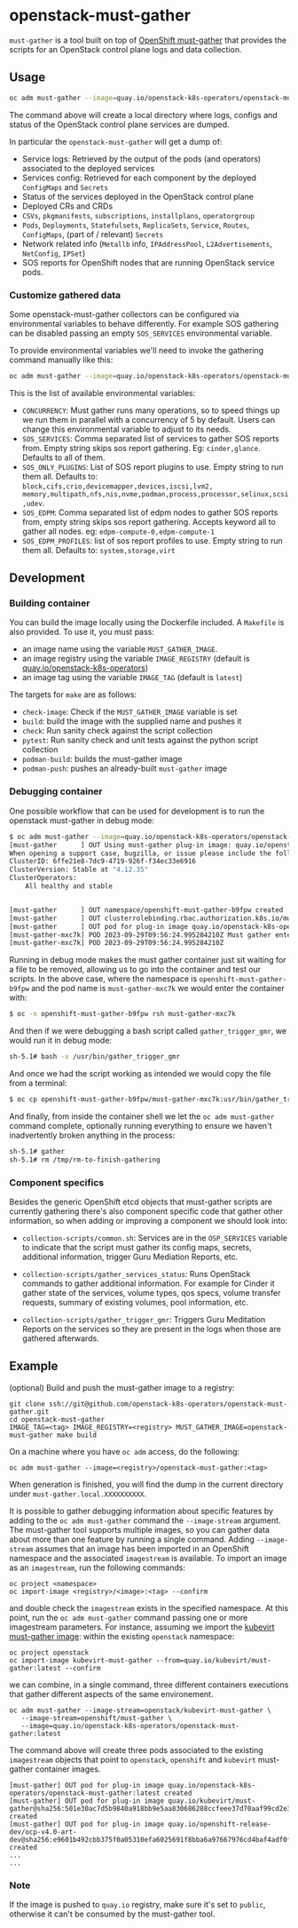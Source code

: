 # openstack-must-gather

`must-gather` is a tool built on top of [OpenShift must-gather](https://github.com/openshift/must-gather)
that provides the scripts for an OpenStack control plane logs and data collection.

## Usage

```sh
oc adm must-gather --image=quay.io/openstack-k8s-operators/openstack-must-gather
```

The command above will create a local directory where logs, configs and status
of the OpenStack control plane services are dumped.

In particular the `openstack-must-gather` will get a dump of:
- Service logs: Retrieved by the output of the pods (and operators) associated to the deployed
  services
- Services config: Retrieved for each component by the deployed `ConfigMaps` and `Secrets`
- Status of the services deployed in the OpenStack control plane
- Deployed CRs and CRDs
- `CSVs`, `pkgmanifests`, `subscriptions`, `installplans`, `operatorgroup`
- `Pods`, `Deployments`, `Statefulsets`, `ReplicaSets`, `Service`, `Routes`, `ConfigMaps`, (part of / relevant) `Secrets`
- Network related info (`Metallb` info, `IPAddressPool`, `L2Advertisements`, `NetConfig`, `IPSet`)
- SOS reports for OpenShift nodes that are running OpenStack service pods.

### Customize gathered data

Some openstack-must-gather collectors can be configured via environmental
variables to behave differently. For example SOS gathering can be disabled
passing an empty `SOS_SERVICES` environmental variable.

To provide environmental variables we'll need to invoke the gathering command
manually like this:

```sh
oc adm must-gather --image=quay.io/openstack-k8s-operators/openstack-must-gather -- SOS_SERVICES= gather
```

This is the list of available environmental variables:

- `CONCURRENCY`: Must gather runs many operations, so to speed things up we run
  them in parallel with a concurrency of 5 by default. Users can change this
  environmental variable to adjust to its needs.
- `SOS_SERVICES`: Comma separated list of services to gather SOS reports from.
  Empty string skips sos report gathering. Eg: `cinder,glance`. Defaults to all
  of them.
- `SOS_ONLY_PLUGINS`: List of SOS report plugins to use. Empty string to run
  them all. Defaults to: `block,cifs,crio,devicemapper,devices,iscsi,lvm2,
  memory,multipath,nfs,nis,nvme,podman,process,processor,selinux,scsi,udev`.
- `SOS_EDPM`: Comma separated list of edpm nodes to gather SOS reports from,
  empty string skips sos report gathering. Accepts keyword all to gather all
  nodes. eg: `edpm-compute-0,edpm-compute-1`
- `SOS_EDPM_PROFILES`: list of sos report profiles to use. Empty string to run
  them all. Defaults to: `system,storage,virt`

## Development

### Building container

You can build the image locally using the Dockerfile included.
A `Makefile` is also provided. To use it, you must pass:
- an image name using the variable `MUST_GATHER_IMAGE`.
- an image registry using the variable `IMAGE_REGISTRY` (default is [quay.io/openstack-k8s-operators](https://quay.io/openstack-k8s-operators))
- an image tag using the variable `IMAGE_TAG` (default is `latest`)

The targets for `make` are as follows:
- `check-image`: Check if the `MUST_GATHER_IMAGE` variable is set
- `build`: build the image with the supplied name and pushes it
- `check`: Run sanity check against the script collection
- `pytest`: Run sanity check and unit tests against the python script collection
- `podman-build`: builds the must-gather image
- `podman-push`:  pushes an already-built `must-gather` image

### Debugging container

One possible workflow that can be used for development is to run the openstack
must-gather in debug mode:

```bash
$ oc adm must-gather --image=quay.io/openstack-k8s-operators/openstack-must-gather -- gather_debug
[must-gather      ] OUT Using must-gather plug-in image: quay.io/openstack-k8s-operators/openstack-must-gather:latest
When opening a support case, bugzilla, or issue please include the following summary data along with any other requested information:
ClusterID: 6ffe21e8-7dc9-4719-926f-f34ec33e6916
ClusterVersion: Stable at "4.12.35"
ClusterOperators:
	All healthy and stable


[must-gather      ] OUT namespace/openshift-must-gather-b9fpw created
[must-gather      ] OUT clusterrolebinding.rbac.authorization.k8s.io/must-gather-mq6st created
[must-gather      ] OUT pod for plug-in image quay.io/openstack-k8s-operators/openstack-must-gather:latest created
[must-gather-mxc7k] POD 2023-09-29T09:56:24.995284210Z Must gather entering debug mode, will sleep until file /tmp/rm-to-finish-gathering is deleted
[must-gather-mxc7k] POD 2023-09-29T09:56:24.995284210Z
```

Running in debug mode makes the must gather container just sit waiting for a
file to be removed, allowing us to go into the container and test our scripts.
In the above case, where the namespace is `openshift-must-gather-b9fpw` and the
pod name is `must-gather-mxc7k` we would enter the container with:

```bash
$ oc -n openshift-must-gather-b9fpw rsh must-gather-mxc7k
```

And then if we were debugging a bash script called `gather_trigger_gmr`, we
would run it in debug mode:

```bash
sh-5.1# bash -x /usr/bin/gather_trigger_gmr
```

And once we had the script working as intended we would copy the file from a
terminal:

```bash
$ oc cp openshift-must-gather-b9fpw/must-gather-mxc7k:usr/bin/gather_trigger_gmr collection-scripts/gather_trigger_gmr
```

And finally, from  inside the container shell we let the `oc adm must-gather`
command complete, optionally running everything to ensure we haven't
inadvertently broken anything in the process:

```sh
sh-5.1# gather
sh-5.1# rm /tmp/rm-to-finish-gathering
```

### Component specifics

Besides the generic OpenShift etcd objects that must-gather scripts are
currently gathering there's also component specific code that gather other
information, so when adding or improving a component we should look into:

- `collection-scripts/common.sh`: Services are in the `OSP_SERVICES` variable
  to indicate that the script must gather its config maps, secrets, additional
  information, trigger Guru Mediation Reports, etc.

- `collection-scripts/gather_services_status`: Runs OpenStack commands to
  gather additional information. For example for Cinder it gather state of the
  services, volume types, qos specs, volume transfer requests, summary of
  existing volumes, pool information, etc.

- `collection-scripts/gather_trigger_gmr`: Triggers Guru Meditation Reports on
  the services so they are present in the logs when those are gathered
  afterwards.


## Example

(optional) Build and push the must-gather image to a registry:

```
git clone ssh://git@github.com/openstack-k8s-operators/openstack-must-gather.git
cd openstack-must-gather
IMAGE_TAG=<tag> IMAGE_REGISTRY=<registry> MUST_GATHER_IMAGE=openstack-must-gather make build
```

On a machine where you have `oc adm` access, do the following:

```
oc adm must-gather --image=<registry>/openstack-must-gather:<tag>
```

When generation is finished, you will find the dump in the current directory
under `must-gather.local.XXXXXXXXXX`.

It is possible to gather debugging information about specific features by adding
to the `oc adm must-gather` command the `--image-stream` argument.
The must-gather tool supports multiple images, so you can gather data about more
than one feature by running a single command.
Adding `--image-stream` assumes that an image has been imported in an OpenShift
namespace and the associated `imagestream` is available.
To import an image as an `imagestream`, run the following commands:

```
oc project <namespace>
oc import-image <registry>/<image>:<tag> --confirm
```

and double check the `imagestream` exists in the specified namespace.
At this point, run the `oc adm must-gather` command passing one or more
imagestream parameters.
For instance, assuming we import the [kubevirt must-gather image](quay.io/kubevirt/must-gather:latest):
within the existing `openstack` namespace:

```
oc project openstack
oc import-image kubevirt-must-gather --from=quay.io/kubevirt/must-gather:latest --confirm
```
we can combine, in a single command, three different containers executions that
gather different aspects of the same environement.

```
oc adm must-gather --image-stream=openstack/kubevirt-must-gather \
   --image-stream=openshift/must-gather \
   --image=quay.io/openstack-k8s-operators/openstack-must-gather:latest
```

The command above will create three pods associated to the existing `imagestream`
objects that point to `openstack`, `openshift` and `kubevirt` must-gather container
images.

```
[must-gather] OUT pod for plug-in image quay.io/openstack-k8s-operators/openstack-must-gather:latest created
[must-gather] OUT pod for plug-in image quay.io/kubevirt/must-gather@sha256:501e30ac7d5b9840a918bb9e5aa830686288ccfeee37d70aaf99cd2e302a2bb0 created
[must-gather] OUT pod for plug-in image quay.io/openshift-release-dev/ocp-v4.0-art-dev@sha256:e9601b492cbb375f0a05310efa6025691f8bba6a97667976cd4baf4adf0f244c created
...
...
```

### Note

If the image is pushed to `quay.io` registry, make sure it's set to `public`,
otherwise it can't be consumed by the must-gather tool.
